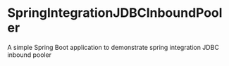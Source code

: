 # SpringIntegrationJDBCInboundPooler
A simple Spring Boot application to demonstrate spring integration JDBC inbound pooler 
